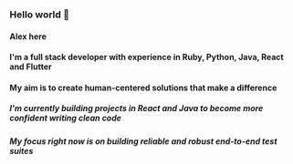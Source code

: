 ### Hello world 👋

#### Alex here
#### I'm a full stack developer with experience in Ruby, Python, Java, React and Flutter

####   My aim is to create human-centered solutions that make a difference

##### I'm currently building projects in React and Java to become more confident writing clean code
#####  My focus right now is on building reliable and robust end-to-end test suites

<!--
**maksimumeffort/maksimumeffort** is a ✨ _special_ ✨ repository because its `README.md` (this file) appears on your GitHub profile.

Here are some ideas to get you started:

- 🔭 I’m currently working on ...
- 🌱 I’m currently learning ...
- 👯 I’m looking to collaborate on ...
- 🤔 I’m looking for help with ...
- 💬 Ask me about ...
- 📫 How to reach me: ...
- 😄 Pronouns: ...
- ⚡ Fun fact: ...
-->
